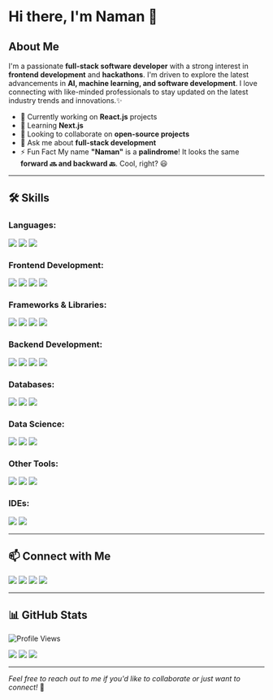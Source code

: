 # Hi there, I'm Naman 👋 

## About Me

I'm a passionate **full-stack software developer** with a strong interest in **frontend development** and **hackathons**. I'm driven to explore the latest advancements in **AI, machine learning, and software development**. I love connecting with like-minded professionals to stay updated on the latest industry trends and innovations.✨

- 🔭 Currently working on **React.js** projects  
- 🌱 Learning **Next.js**  
- 👯 Looking to collaborate on **open-source projects**  
- 💬 Ask me about **full-stack development**
- ⚡ Fun Fact My name **"Naman"** is a **palindrome**! It looks the same **forward 🔜 and backward 🔙**. Cool, right? 😃
  
---

## 🛠️ Skills  

### **Languages:**  
<p align="left">
  <img src="https://img.shields.io/badge/C-00599C?style=for-the-badge&logo=c&logoColor=white" />  
  <img src="https://img.shields.io/badge/C++-00599C?style=for-the-badge&logo=c%2B%2B&logoColor=white" /> 
  <img src="https://img.shields.io/badge/Python-3776AB?style=for-the-badge&logo=python&logoColor=white" />
</p>

### **Frontend Development:**  
<p align="left">
  <img src="https://img.shields.io/badge/HTML5-E34F26?style=for-the-badge&logo=html5&logoColor=white" />  
  <img src="https://img.shields.io/badge/CSS3-1572B6?style=for-the-badge&logo=css3&logoColor=white" />  
  <img src="https://img.shields.io/badge/JavaScript-F7DF1E?style=for-the-badge&logo=javascript&logoColor=black" />  
  <img src="https://img.shields.io/badge/TypeScript-3178C6?style=for-the-badge&logo=typescript&logoColor=white" />
</p>

### **Frameworks & Libraries:**  
<p align="left">
  <img src="https://img.shields.io/badge/React-61DAFB?style=for-the-badge&logo=react&logoColor=white" />
  <img src="https://img.shields.io/badge/Next.js-000000?style=for-the-badge&logo=nextdotjs&logoColor=white" />
  <img src="https://img.shields.io/badge/Bootstrap-563D7C?style=for-the-badge&logo=bootstrap&logoColor=white" />
  <img src="https://img.shields.io/badge/Tailwind_CSS-38B2AC?style=for-the-badge&logo=tailwind-css&logoColor=white" />
</p>

### **Backend Development:**  
<p align="left">
  <img src="https://img.shields.io/badge/Node.js-339933?style=for-the-badge&logo=nodedotjs&logoColor=white" />  
  <img src="https://img.shields.io/badge/Express.js-404D59?style=for-the-badge" />  
  <img src="https://img.shields.io/badge/FastAPI-005571?style=for-the-badge&logo=fastapi" />
  <img src="https://img.shields.io/badge/Flask-000000?style=for-the-badge&logo=flask&logoColor=white" />
</p>

### **Databases:**  
<p align="left">
  <img src="https://img.shields.io/badge/MySQL-4479A1.svg?style=for-the-badge&logo=mysql&logoColor=white" />
  <img src="https://img.shields.io/badge/Prisma-3982CE?style=for-the-badge&logo=Prisma&logoColor=white" />
  <img src="https://img.shields.io/badge/PostgreSQL-316192.svg?style=for-the-badge&logo=postgresql&logoColor=white" />
</p>

### **Data Science:**  
<p align="left">
  <img src="https://img.shields.io/badge/NumPy-013243.svg?style=for-the-badge&logo=numpy&logoColor=white" />
  <img src="https://img.shields.io/badge/Pandas-150458.svg?style=for-the-badge&logo=pandas&logoColor=white" />
  <img src="https://img.shields.io/badge/Matplotlib-ffffff.svg?style=for-the-badge&logo=Matplotlib&logoColor=black" />
</p>

### **Other Tools:**  
<p align="left">
  <img src="https://img.shields.io/badge/Docker-0db7ed.svg?style=for-the-badge&logo=docker&logoColor=white" />
  <img src="https://img.shields.io/badge/Git-F05032?style=for-the-badge&logo=git&logoColor=white" />
  <img src="https://img.shields.io/badge/Jupyter_Notebook-F37626?style=for-the-badge&logo=jupyter&logoColor=white" />
</p>

### **IDEs:**  
<p align="left">
  <img src="https://img.shields.io/badge/VS_Code-007ACC?style=for-the-badge&logo=visual-studio-code&logoColor=white" />  
  <img src="https://img.shields.io/badge/PyCharm-000000?style=for-the-badge&logo=pycharm&logoColor=white" />
</p>

---

## 📫 Connect with Me  
<p align="left">
  <a href="https://www.linkedin.com/in/naman-jain-nj2006/"><img src="https://img.shields.io/badge/LinkedIn-%230077B5.svg?style=for-the-badge&logo=linkedin&logoColor=white" /></a>
  <a href="https://x.com/naman9271"><img src="https://img.shields.io/badge/X-black.svg?style=for-the-badge&logo=X&logoColor=white" /></a>
  <a href="https://www.instagram.com/naman_97_/"><img src="https://img.shields.io/badge/Instagram-%23E4405F.svg?style=for-the-badge&logo=Instagram&logoColor=white" /></a>
  <a href="mailto:namanjain9271@gmail.com"><img src="https://img.shields.io/badge/Email-D14836?style=for-the-badge&logo=gmail&logoColor=white" /></a>
</p>

---

## 📊 GitHub Stats  
<p align="left">
  <img src="https://komarev.com/ghpvc/?username=naman9271&label=Profile%20views&color=0e75b6&style=flat" alt="Profile Views" />
</p>

<p align="left">
  <img src="https://github-readme-stats.vercel.app/api?username=naman9271&theme=radical&hide_border=false&include_all_commits=true&count_private=true" />
  <img src="https://github-readme-streak-stats.herokuapp.com/?user=naman9271&theme=radical&hide_border=false" />
  <img src="https://github-readme-stats.vercel.app/api/top-langs/?username=naman9271&theme=radical&hide_border=false&include_all_commits=true&count_private=true&layout=compact" />
</p>

---

*Feel free to reach out to me if you'd like to collaborate or just want to connect!* 🚀
